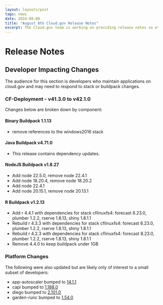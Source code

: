 ```yaml
---
layout: layouts/post
tags: news
date: 2024-08-08
title: "August 8th Cloud.gov Release Notes"
excerpt: The Cloud.gov team is working on providing release notes so everyone can see new features and updates.
---
```


# Release Notes

## Developer Impacting Changes

The audience for this section is developers who maintain applications on cloud.gov and may need to respond to stack or buildpack changes.

### CF-Deployment - v41.3.0 to v42.1.0

Changes below are broken down by component:

#### Binary Buildpack 1.1.13

* remove references to the windows2016 stack

#### Java Buildpack v4.71.0

* This release contains dependency updates.


#### NodeJS Buildpack v1.8.27

* Add node 22.5.0, remove node 22.4.1
* Add node 18.20.4, remove node 18.20.2
* Add node 22.4.1
* Add node 20.15.1, remove node 20.13.1

#### R Buildpack v1.2.13

* Add r 4.4.1 with dependencies for stack cflinuxfs4: forecast 8.23.0, plumber 1.2.2, rserve 1.8.13, shiny 1.8.1.1
* Rebuild r 4.3.3 with dependencies for stack cflinuxfs4: forecast 8.23.0, plumber 1.2.2, rserve 1.8.13, shiny 1.8.1.1
* Rebuild r 4.2.3 with dependencies for stack cflinuxfs4: forecast 8.23.0, plumber 1.2.2, rserve 1.8.13, shiny 1.8.1.1 
* Remove 4.4.0 to keep buildpack under 1GB


### Platform Changes

The following were also updated but are likely only of interest to a small subset of developers:

* app-autoscaler bumped to [14.1.1](https://github.com/cloudfoundry/app-autoscaler-release/releases/tag/v14.1.1)
* capi bumped to [1.188.0](https://github.com/cloudfoundry/capi-release/releases/tag/1.188.0)
* diego bumped to [2.101.0](https://github.com/cloudfoundry/diego-release/releases/tag/v2.101.0)
* garden-runc bumped to [1.54.0](https://github.com/cloudfoundry/garden-runc-release/releases/tag/v1.54.0)
